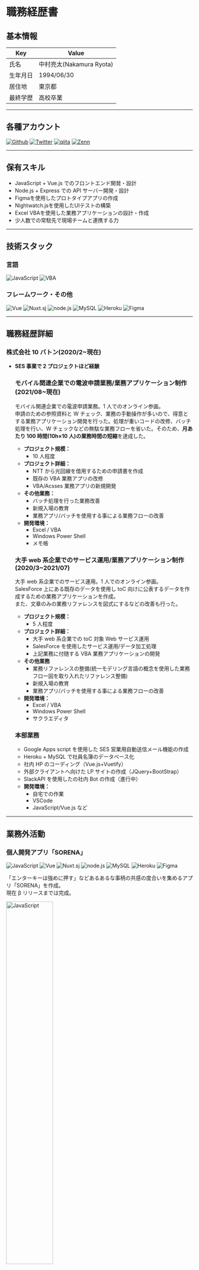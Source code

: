 # 職務経歴書

## 基本情報

| Key      | Value                    |
| -------- | ------------------------ |
| 氏名     | 中村亮太(Nakamura Ryota) |
| 生年月日 | 1994/06/30               |
| 居住地   | 東京都                   |
| 最終学歴 | 高校卒業                 |

---

## 各種アカウント

<p>
<a href="https://github.com/ryo-n-cell" target="_blank"><img alt="Github" src="https://img.shields.io/badge/ryo--n--cell-000000.svg?logo=github&style=flat" /></a>
<a href="https://twitter.com/API_daisuki" target="_blank"><img alt="Twitter" src="https://img.shields.io/badge/@API__daisuki-%231DA1F2.svg?&style=flat-square&logo=twitter&logoColor=white" /></a>
<a href="https://qiita.com/Ryo-N-cell" target="_blank"><img alt="qiita" src="https://img.shields.io/badge/Ryo--N--cell-55C500.svg?&style=flat-square&logo=qiita&logoColor=white" /></a>
<a href="https://zenn.dev/ryo_nakamu" target="_blank"><img alt="Zenn" src="https://img.shields.io/badge/ryo__nakamu-3EA8FF.svg?&style=flat-square&logo=Zenn&logoColor=white" /></a>
<p>

---

## 保有スキル

<ul>
    <li>JavaScript + Vue.js でのフロントエンド開発・設計</li>
    <li>Node.js + Express での API サーバー開発・設計</li>
    <li>Figmaを使用したプロトタイプアプリの作成</li>
    <li>Nightwatch.jsを使用したUIテストの構築</li>
    <li>Excel VBAを使用した業務アプリケーションの設計・作成</li>
    <li>少人数での常駐先で現場チームと連携する力</li>
</ul>

---

## 技術スタック

### 言語

<p>
  <img alt="JavaScript" src="https://img.shields.io/badge/-JavaScript-F7DF1E?style=flat-square&logo=JavaScript&logoColor=white" />
  <img alt="VBA" src="https://img.shields.io/badge/-VBA-217346?style=flat-square&logo=microsoftexcel&logoColor=white" />
</p>

### フレームワーク・その他

<p>
  <img alt="Vue" src="https://img.shields.io/badge/-Vue.js-4FC08D?style=flat-square&logo=Vue.js&logoColor=white" />
  <img alt="Nuxt.sj" src="https://img.shields.io/badge/-Nuxt.js-00b068?style=flat-square&logo=Nuxt.js&logoColor=white" />
 <img alt="node.js" src="https://img.shields.io/badge/-node.js-339933?style=flat-square&logo=Node.js&logoColor=white" />
  <img alt="MySQL" src="https://img.shields.io/badge/-MySQL-4479A1?style=flat-square&logo=MySQL&logoColor=white" />
  <img alt="Heroku" src="https://img.shields.io/badge/-Heroku-430098?style=flat-square&logo=Heroku&logoColor=white" />
  <img alt="Figma" src="https://img.shields.io/badge/-Figma-F24E1E?style=flat-square&logo=Figma&logoColor=white" />
</p>

---

## 職務経歴詳細

### 株式会社 10 バトン(2020/2~現在)

- **SES 事業で 2 プロジェクトほど経験**

  ### モバイル関連企業での電波申請業務/業務アプリケーション制作(2021/08~現在)

  モバイル関連企業での電波申請業務。1 人でのオンライン参画。  
  申請のための参照資料と W チェック、業務の手動操作が多いので、得意とする業務アプリケーション開発を行った。処理が重いコードの改修、バッチ処理を行い、W チェックなどの無駄な業務フローを省いた。そのため、**月あたり 100 時間(10h×10 人)の業務時間の短縮**を達成した。

  - **プロジェクト規模：**
    - 10 人程度
  - **プロジェクト詳細：**
    - NTT から光回線を借用するための申請書を作成
    - 既存の VBA 業務アプリの改修
    - VBA/Acsses 業務アプリの新規開発
  - **その他業務：**
    - バッチ処理を行った業務改善
    - 新規入場の教育
    - 業務アプリ/バッチを使用する事による業務フローの改善
  - **開発環境：**
    - Excel / VBA
    - Windows Power Shell
    - メモ帳

  ### 大手 web 系企業でのサービス運用/業務アプリケーション制作(2020/3~2021/07)

  大手 web 系企業でのサービス運用。1 人でのオンライン参画。  
  SalesForce 上にある既存のデータを使用し toC 向けに公表するデータを作成するための業務アプリケーションを作成。  
  また、文章のみの業務リファレンスを図式にするなどの改善も行った。

  - **プロジェクト規模：**
    - 5 人程度
  - **プロジェクト詳細：**
    - 大手 web 系企業での toC 対象 Web サービス運用
    - SalesForce を使用したサービス運用/データ加工処理
    - 上記業務に付随する VBA 業務アプリケーションの開発
  - **その他業務**
    - 業務リファレンスの整備(統一モデリング言語の概念を使用した業務フロー図を取り入れたリファレンス整備)
    - 新規入場の教育
    - 業務アプリ/バッチを使用する事による業務フローの改善
  - **開発環境：**
    - Excel / VBA
    - Windows Power Shell
    - サクラエディタ

  ### 本部業務

  - Google Apps script を使用した SES 営業用自動送信メール機能の作成
  - Heroku + MySQL で社員名簿のデータベース化
  - 社内 HP のコーディング（Vue.js+Vuetify）
  - 外部クライアントへ向けた LP サイトの作成（JQuery+BootStrap）
  - SlackAPI を使用したの社内 Bot の作成（進行中）
  - **開発環境：**
    - 自宅での作業
    - VSCode
    - JavaScript/Vue.js など

---

## 業務外活動

### 個人開発アプリ「SORENA」

<p>
  <img alt="JavaScript" src="https://img.shields.io/badge/-JavaScript-F7DF1E?style=flat-square&logo=JavaScript&logoColor=white" />
    <img alt="Vue" src="https://img.shields.io/badge/-Vue.js-4FC08D?style=flat-square&logo=Vue.js&logoColor=white" />
  <img alt="Nuxt.sj" src="https://img.shields.io/badge/-Nuxt.js-00b068?style=flat-square&logo=Nuxt.js&logoColor=white" />
 <img alt="node.js" src="https://img.shields.io/badge/-node.js-339933?style=flat-square&logo=Node.js&logoColor=white" />
  <img alt="MySQL" src="https://img.shields.io/badge/-MySQL-4479A1?style=flat-square&logo=MySQL&logoColor=white" />
  <img alt="Heroku" src="https://img.shields.io/badge/-Heroku-430098?style=flat-square&logo=Heroku&logoColor=white" />
  <img alt="Figma" src="https://img.shields.io/badge/-Figma-F24E1E?style=flat-square&logo=Figma&logoColor=white" />
</p>

「エンターキーは強めに押す」などあるあるな事柄の共感の度合いを集めるアプリ「SORENA」を作成。  
現在 β リリースまでは完成。

<p>
  <img alt="JavaScript" src="./img/sorena_top.gif" width="50%" />
</p>

- SORENA（https://sorena-aruaru.com）
- フロント側ワイヤーフレーム(https://www.figma.com/file/6fPUE9GhPdo7PRx26xH4kb/Sorena_farstView?node-id=0%3A1)
- GitHub：
  - フロントエンド：https://github.com/ryo-n-cell/aruaruSet
  - バックエンド：https://github.com/ryo-n-cell/aruaruappAPI
- アプリ紹介記事：https://qiita.com/Ryo-N-cell/items/16b62396eb32b01f5d94

- **環境：**
  - VSCode
  - Git/GitHub からホスティングサービスへの自動デプロイ構築
  - Drow.io を使用したシステム設計図/ER 図
- **作成背景**
  - Twitter などの媒体では、共感できる事柄を「いいね！」することが多い。では、共感しやすい事柄を集めてその結果を集めるアプリがあれば面白そう！、とほかのエンジニアと話して作ってみようと考えたから。

### その他

### 副業

- **HR アプリケーションの UI テスター**
  - 担当：UI テスター
  - 業務内容：ステージング環境での UI の改善の提案。分岐条件が多数ある場合 Nightmare.js(のちに Nightwatch.js)でテスト自動化を構築
  - 環境：
    - 自宅での作業
    - VSCode
    - JavaScript/Nightwatch.js
- **SNS マーケティングアプリケーションのブログ入稿**
  - 担当：入稿
  - 技術スタック：GitHub/React/GatsbyJS/SCSS
  - 業務内容：マーケター担当者から文章を渡され、HP に表示されるように書き起こしを行った。
    Slack/GitHub を通してチーム間のやり取りの仕方を学んだ。
  - 環境：
    - 自宅での作業
    - VSCode
    - Git/GitHub
    - GitHub/React/GatsbyJS/SCSS

### 技術記事投稿

- [みんなが「それな」と思える事柄を開発業務未経験エンジニアが作ってみた【個人開発】](https://qiita.com/Ryo-N-cell/items/16b62396eb32b01f5d94)

まだまだ少ないですが月 2 本程度、qiita と Zenn で記事を出していきたいと考えています。

---

## 自己 PR

### チーム組織での信用構築

少人数から既存のチームへプロジェクト参画した時、まずは
**「信用を得る」**
という事に気を付けていきました。

- エビデンスが残るように、不明点はテキストで「確認」「連絡」「報告」を行った。
- 「確認」「連絡」「報告」を行う場合、指示を仰ぐ形では手間をかけさせる恐れがあるので、「～として行えばよいと思いますがいかがでしょう？」のように決断、選択をさせて認識の齟齬をすり合わせていった。
- 上長の業務を補助をしていき、その仕事を任されるような取り組みをしていった。
- 積極的なフィードバック、改善策の提供を行った。

などを行い信用を得ていきました。  
そのため、様々な業務を任せていただきました。

### フィードバックを求め、改善していく姿勢

プロダクトをより良いモノにしていくには、様々な人の
**フィードバックが必要**
だと思います。

現在作成しているアプリ「SORENA」をよりよくしていくために、エンジニアコミュニティへ参加し、デザイン、機能の改善、ユーザーの立場でのご意見などを頂いています。

そのため、現在より良いアプリケーションのロードマップを立てることができ、より良いプロダクトを作成するための道筋を立てることができました。

以上の事を通しフィードバックを行い、求める姿勢が大切だと学びました。

### チームをより良い環境をしていくための姿勢

チームをより良いものにしていくためには様々な活動が必要です。

- プロジェクトを円滑に進めるための知識/ドキュメント整理等のノウハウを身に着けていった。
- オンラインの他にオフラインでの出勤を行い雑談などの会話を行いメンバー間の距離を縮めていった。
- チームでの業務に対する悩みがある場合、その改善策を提示する。

などを行いチーム運営の円滑化を図りました。  
そのため、チームホスピタリティの向上が図られました。

---

## 希望条件

- 今まで、一人でのプロジェクト参画でしたので、複数人でのチームプロジェクトに参画していきたいです
- 会社利益を目指して、PDCA・試行錯誤・フィードバックのお手伝いができる開発チームへ参画したいです。
- コミュニケーションを重視しているのでオフラインでの勤務を希望します(週に 2-3 日程度リモートワークは可能)
- 将来は、チームリーダーとして活動していければと思います
- 入社後のミスマッチも防ぎたいため、お互いの時間が会いましたらインターンシップを行いたいです（時間内容などはご相談ください）
